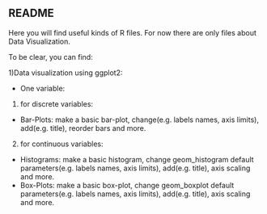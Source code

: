 ## README

Here you will find useful kinds of R files. 
For now there are only files about Data Visualization.

To be clear, you can find:

1)Data visualization using ggplot2:
- One variable:
 1) for discrete variables:
  - Bar-Plots: make a basic bar-plot, change(e.g. labels names, axis limits), add(e.g. title), reorder bars and more.
 2) for continuous variables:
  - Histograms: make a basic histogram, change geom_histogram default parameters(e.g. labels names, axis limits), add(e.g. title), axis scaling and more.
  - Box-Plots: make a basic box-plot, change geom_boxplot default parameters(e.g. labels names, axis limits), add(e.g. title), axis scaling and more.